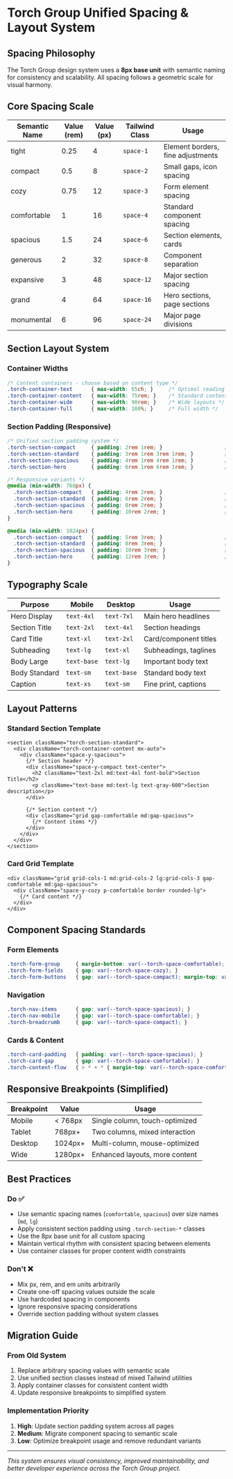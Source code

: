 # Torch Group Unified Spacing & Layout System

## Spacing Philosophy

The Torch Group design system uses a **8px base unit** with semantic naming for consistency and scalability. All spacing follows a geometric scale for visual harmony.

## Core Spacing Scale

| Semantic Name | Value (rem) | Value (px) | Tailwind Class | Usage |
|---------------|-------------|------------|----------------|-------|
| tight         | 0.25        | 4          | `space-1`      | Element borders, fine adjustments |
| compact       | 0.5         | 8          | `space-2`      | Small gaps, icon spacing |
| cozy          | 0.75        | 12         | `space-3`      | Form element spacing |
| comfortable   | 1           | 16         | `space-4`      | Standard component spacing |
| spacious      | 1.5         | 24         | `space-6`      | Section elements, cards |
| generous      | 2           | 32         | `space-8`      | Component separation |
| expansive     | 3           | 48         | `space-12`     | Major section spacing |
| grand         | 4           | 64         | `space-16`     | Hero sections, page sections |
| monumental    | 6           | 96         | `space-24`     | Major page divisions |

## Section Layout System

### Container Widths
```css
/* Content containers - choose based on content type */
.torch-container-text      { max-width: 65ch; }     /* Optimal reading width */
.torch-container-content   { max-width: 75rem; }    /* Standard content */
.torch-container-wide      { max-width: 90rem; }    /* Wide layouts */
.torch-container-full      { max-width: 100%; }     /* Full width */
```

### Section Padding (Responsive)
```css
/* Unified section padding system */
.torch-section-compact     { padding: 2rem 1rem; }                    /* Mobile: 32px, Desktop: 32px */
.torch-section-standard    { padding: 3rem 1rem 3rem 1rem; }          /* Mobile: 48px, Desktop: 48px */
.torch-section-spacious    { padding: 4rem 1rem 4rem 1rem; }          /* Mobile: 64px, Desktop: 64px */
.torch-section-hero        { padding: 6rem 1rem 6rem 1rem; }          /* Mobile: 96px, Desktop: 96px */

/* Responsive variants */
@media (min-width: 768px) {
  .torch-section-compact   { padding: 4rem 2rem; }                    /* 64px vertical, 32px horizontal */
  .torch-section-standard  { padding: 6rem 2rem; }                    /* 96px vertical, 32px horizontal */
  .torch-section-spacious  { padding: 8rem 2rem; }                    /* 128px vertical, 32px horizontal */
  .torch-section-hero      { padding: 10rem 2rem; }                   /* 160px vertical, 32px horizontal */
}

@media (min-width: 1024px) {
  .torch-section-compact   { padding: 5rem 3rem; }                    /* 80px vertical, 48px horizontal */
  .torch-section-standard  { padding: 8rem 3rem; }                    /* 128px vertical, 48px horizontal */
  .torch-section-spacious  { padding: 10rem 3rem; }                   /* 160px vertical, 48px horizontal */
  .torch-section-hero      { padding: 12rem 3rem; }                   /* 192px vertical, 48px horizontal */
}
```

## Typography Scale

| Purpose        | Mobile        | Desktop       | Usage |
|----------------|---------------|---------------|-------|
| Hero Display   | `text-4xl`    | `text-7xl`    | Main hero headlines |
| Section Title  | `text-2xl`    | `text-4xl`    | Section headings |
| Card Title     | `text-xl`     | `text-2xl`    | Card/component titles |
| Subheading     | `text-lg`     | `text-xl`     | Subheadings, taglines |
| Body Large     | `text-base`   | `text-lg`     | Important body text |
| Body Standard  | `text-sm`     | `text-base`   | Standard body text |
| Caption        | `text-xs`     | `text-sm`     | Fine print, captions |

## Layout Patterns

### Standard Section Template
```tsx
<section className="torch-section-standard">
  <div className="torch-container-content mx-auto">
    <div className="space-y-spacious">
      {/* Section header */}
      <div className="space-y-compact text-center">
        <h2 className="text-2xl md:text-4xl font-bold">Section Title</h2>
        <p className="text-base md:text-lg text-gray-600">Section description</p>
      </div>
      
      {/* Section content */}
      <div className="grid gap-comfortable md:gap-spacious">
        {/* Content items */}
      </div>
    </div>
  </div>
</section>
```

### Card Grid Template
```tsx
<div className="grid grid-cols-1 md:grid-cols-2 lg:grid-cols-3 gap-comfortable md:gap-spacious">
  <div className="space-y-cozy p-comfortable border rounded-lg">
    {/* Card content */}
  </div>
</div>
```

## Component Spacing Standards

### Form Elements
```css
.torch-form-group     { margin-bottom: var(--torch-space-comfortable); }
.torch-form-fields    { gap: var(--torch-space-cozy); }
.torch-form-buttons   { gap: var(--torch-space-compact); margin-top: var(--torch-space-spacious); }
```

### Navigation
```css
.torch-nav-items      { gap: var(--torch-space-spacious); }
.torch-nav-mobile     { gap: var(--torch-space-comfortable); }
.torch-breadcrumb     { gap: var(--torch-space-compact); }
```

### Cards & Content
```css
.torch-card-padding   { padding: var(--torch-space-spacious); }
.torch-card-gap       { gap: var(--torch-space-comfortable); }
.torch-content-flow   { > * + * { margin-top: var(--torch-space-comfortable); } }
```

## Responsive Breakpoints (Simplified)

| Breakpoint | Value  | Usage |
|------------|--------|-------|
| Mobile     | < 768px | Single column, touch-optimized |
| Tablet     | 768px+ | Two columns, mixed interaction |
| Desktop    | 1024px+ | Multi-column, mouse-optimized |
| Wide       | 1280px+ | Enhanced layouts, more content |

## Best Practices

### Do ✅
- Use semantic spacing names (`comfortable`, `spacious`) over size names (`md`, `lg`)
- Apply consistent section padding using `.torch-section-*` classes
- Use the 8px base unit for all custom spacing
- Maintain vertical rhythm with consistent spacing between elements
- Use container classes for proper content width constraints

### Don't ❌
- Mix px, rem, and em units arbitrarily
- Create one-off spacing values outside the scale
- Use hardcoded spacing in components
- Ignore responsive spacing considerations
- Override section padding without system classes

## Migration Guide

### From Old System
1. Replace arbitrary spacing values with semantic scale
2. Use unified section classes instead of mixed Tailwind utilities  
3. Apply container classes for consistent content width
4. Update responsive breakpoints to simplified system

### Implementation Priority
1. **High**: Update section padding system across all pages
2. **Medium**: Migrate component spacing to semantic scale
3. **Low**: Optimize breakpoint usage and remove redundant variants

---

*This system ensures visual consistency, improved maintainability, and better developer experience across the Torch Group project.* 